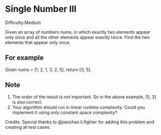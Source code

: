 # Single Number III

Difficulty:Medium

Given an array of numbers nums, in which exactly two elements appear only once and all the other elements appear exactly twice. Find the two elements that appear only once.

## For example

Given nums = [1, 2, 1, 3, 2, 5], return [3, 5].

## Note

1. The order of the result is not important. So in the above example, [5, 3] is also correct.
1. Your algorithm should run in linear runtime complexity. Could you implement it using only constant space complexity?

Credits:
Special thanks to @jianchao.li.fighter for adding this problem and creating all test cases.
